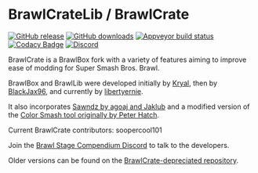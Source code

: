 BrawlCrateLib / BrawlCrate
==========
[![GitHub release](https://img.shields.io/github/release/soopercool101/BrawlCrate.svg)](https://github.com/soopercool101/BrawlCrate/releases/latest)
[![GitHub downloads](https://img.shields.io/github/downloads/soopercool101/brawlcratenext/total.svg)](https://github.com/soopercool101/BrawlCrateNext/releases)
[![Appveyor build status](https://ci.appveyor.com/api/projects/status/github/soopercool101/BrawlCrateNext?branch=master&svg=true)](https://ci.appveyor.com/project/soopercool101/BrawlCrateNext)
[![Codacy Badge](https://api.codacy.com/project/badge/Grade/e7a263be2c174b0390ae413455bbfcc5)](https://www.codacy.com/app/soopercoolstages/BrawlCrateNext?utm_source=github.com&amp;utm_medium=referral&amp;utm_content=soopercool101/BrawlCrateNext&amp;utm_campaign=Badge_Grade)
[![Discord](https://img.shields.io/discord/299006136512806912.svg?logo=discord)](https://discord.gg/s7c8763)

BrawlCrate is a BrawlBox fork with a variety of features aiming to improve ease of modding for Super Smash Bros. Brawl.

BrawlBox and BrawlLib were developed initially by [Kryal](https://code.google.com/p/brawltools/), then by [BlackJax96](https://code.google.com/p/brawltools2/), and currently by [libertyernie](https://github.com/libertyernie/brawltools).

It also incorporates [Sawndz by agoaj and Jaklub](https://code.google.com/archive/p/super-sawndz/) and a modified version of the [Color Smash tool originally by Peter Hatch](https://github.com/PeterHatch/color-smash).

Current BrawlCrate contributors: soopercool101

Join the [Brawl Stage Compendium Discord](https://discord.gg/s7c8763) to talk to the developers.

Older versions can be found on the [BrawlCrate-depreciated repository](https://github.com/soopercool101/BrawlCrate).
